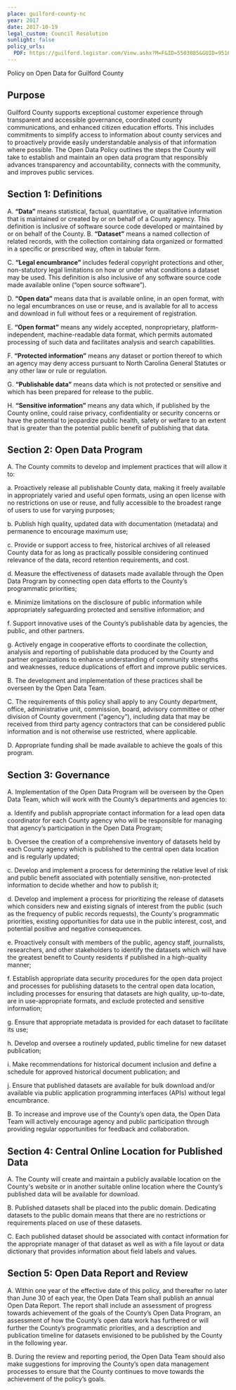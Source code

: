 ```yaml
---
place: guilford-county-nc
year: 2017
date: 2017-10-19
legal_custom: Council Resolution
sunlight: false
policy_urls:
  PDF: https://guilford.legistar.com/View.ashx?M=F&ID=5503085&GUID=95168185-22C6-4F0B-B44D-3923D5238C01
---
```


Policy on Open Data for Guilford County

## Purpose

Guilford County supports exceptional customer experience through transparent and accessible governance, coordinated county communications, and enhanced citizen education efforts.  This includes commitments to simplify access to information about county services and to proactively provide easily understandable analysis of that information where possible.  The Open Data Policy outlines the steps the County will take to establish and maintain an open data program that responsibly advances transparency and accountability, connects with the community, and improves public services.

## Section 1: Definitions
A.      **“Data”** means statistical, factual, quantitative, or qualitative information that is maintained or created by or on behalf of a County agency. This definition is inclusive of software source code developed or maintained by or on behalf of the County.
B.      **“Dataset”** means a named collection of related records, with the collection containing data organized or formatted in a specific or prescribed way, often in tabular form.

C.      **“Legal encumbrance”** includes federal copyright protections and other, non-statutory legal limitations on how or under what conditions a dataset may be used. This definition is also inclusive of any software source code made available online (“open source software”).

D.      **“Open data”** means data that is available online, in an open format, with no legal encumbrances on use or reuse, and is available for all to access and download in full without fees or a requirement of registration.

E.      **“Open format”** means any widely accepted, nonproprietary, platform-independent, machine-readable data format, which permits automated processing of such data and facilitates analysis and search capabilities.

F.      **“Protected information”** means any dataset or portion thereof to which an agency may deny access pursuant to North Carolina General Statutes or any other law or rule or regulation.

G.      **“Publishable data”** means data which is not protected or sensitive and which has been prepared for release to the public.

H.      **“Sensitive information”** means any data which, if published by the County online, could raise privacy, confidentiality or security concerns or have the potential to jeopardize public health, safety or welfare to an extent that is greater than the potential public benefit of publishing that data.

## Section 2: Open Data Program

A.      The County commits to develop and implement practices that will allow it to:

a.      Proactively release all publishable County data, making it freely available in appropriately varied and useful open formats, using an open license with no restrictions on use or reuse, and fully accessible to the broadest range of users to use for varying purposes;

b.      Publish high quality, updated data with documentation (metadata) and permanence to encourage maximum use;

c.      Provide or support access to free, historical archives of all released County data for as long as practically possible considering continued relevance of the data, record retention requirements, and cost.

d.      Measure the effectiveness of datasets made available through the Open Data Program by connecting open data efforts to the County’s programmatic priorities;

e.      Minimize limitations on the disclosure of public information while appropriately safeguarding protected and sensitive information; and

f.      Support innovative uses of the County’s publishable data by agencies, the public, and other partners.

g.      Actively engage in cooperative efforts to coordinate the collection, analysis and reporting of publishable data produced by the County and partner organizations to enhance understanding of community strengths and weaknesses, reduce duplications of effort and improve public services.

B.      The development and implementation of these practices shall be overseen by the Open Data Team.

C.      The requirements of this policy shall apply to any County department, office, administrative unit, commission, board, advisory committee or other division of County government (“agency”), including data that may be received from third party agency contractors that can be considered public information and is not otherwise use restricted, where applicable.

D.      Appropriate funding shall be made available to achieve the goals of this program.

## Section 3: Governance

A.      Implementation of the Open Data Program will be overseen by the Open Data Team, which will work with the County’s departments and agencies to:

a.      Identify and publish appropriate contact information for a lead open data coordinator for each County agency who will be responsible for managing that agency’s participation in the Open Data Program;

b.      Oversee the creation of a comprehensive inventory of datasets held by each County agency which is published to the central open data location and is regularly updated;

c.      Develop and implement a process for determining the relative level of risk and public benefit associated with potentially sensitive, non-protected information to decide whether and how to publish it;

d.      Develop and implement a process for prioritizing the release of datasets which considers new and existing signals of interest from the public (such as the frequency of public records requests), the County's programmatic priorities, existing opportunities for data use in the public interest, cost, and potential positive and negative consequences.

e.      Proactively consult with members of the public, agency staff, journalists, researchers, and other stakeholders to identify the datasets which will have the greatest benefit to County residents if published in a high-quality manner;

f.      Establish appropriate data security procedures for the open data project and processes for publishing datasets to the central open data location, including processes for ensuring that datasets are high quality, up-to-date, are in use-appropriate formats, and exclude protected and sensitive information;

g.      Ensure that appropriate metadata is provided for each dataset to facilitate its use;

h.      Develop and oversee a routinely updated, public timeline for new dataset publication;

i.      Make recommendations for historical document inclusion and define a schedule for approved historical document publication; and

j.      Ensure that published datasets are available for bulk download and/or available via public application programming interfaces (APIs) without legal encumbrance.

B.      To increase and improve use of the County’s open data, the Open Data Team will actively encourage agency and public participation through providing regular opportunities for feedback and collaboration.

## Section 4: Central Online Location for Published Data

A.      The County will create and maintain a publicly available location on the County's website or in another suitable online location where the County’s published data will be available for download.

B.      Published datasets shall be placed into the public domain. Dedicating datasets to the public domain means that there are no restrictions or requirements placed on use of these datasets.

C.      Each published dataset should be associated with contact information for the appropriate manager of that dataset as well as with a file layout or data dictionary that provides information about field labels and values.

## Section 5: Open Data Report and Review

A.      Within one year of the effective date of this policy, and thereafter no later than June 30 of each year, the Open Data Team shall publish an annual Open Data Report. The report shall include an assessment of progress towards achievement of the goals of the County’s Open Data Program, an assessment of how the County’s open data work has furthered or will further the County’s programmatic priorities, and a description and publication timeline for datasets envisioned to be published by the County in the following year.

B.      During the review and reporting period, the Open Data Team should also make suggestions for improving the County’s open data management processes to ensure that the County continues to move towards the achievement of the policy’s goals.
